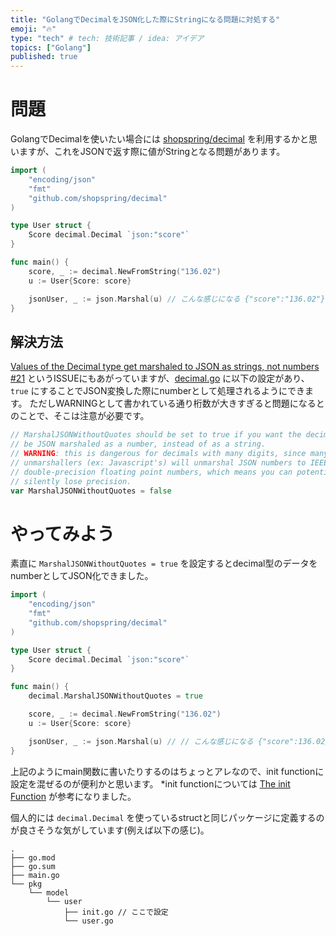 ```yaml
---
title: "GolangでDecimalをJSON化した際にStringになる問題に対処する"
emoji: "🔥"
type: "tech" # tech: 技術記事 / idea: アイデア
topics: ["Golang"]
published: true
---
```


# 問題
GolangでDecimalを使いたい場合には [shopspring/decimal](https://github.com/shopspring/decimal) を利用するかと思いますが、これをJSONで返す際に値がStringとなる問題があります。

```go
import (
    "encoding/json"
    "fmt"
    "github.com/shopspring/decimal"
)

type User struct {
    Score decimal.Decimal `json:"score"`
}

func main() {
    score, _ := decimal.NewFromString("136.02")
    u := User{Score: score}

    jsonUser, _ := json.Marshal(u) // こんな感じになる {"score":"136.02"}
}
```

## 解決方法
[Values of the Decimal type get marshaled to JSON as strings, not numbers #21](https://github.com/shopspring/decimal/issues/21) というISSUEにもあがっていますが、[decimal.go](https://github.com/shopspring/decimal/blob/master/decimal.go#L53) に以下の設定があり、 `true` にすることでJSON変換した際にnumberとして処理されるようにできます。
ただしWARNINGとして書かれている通り桁数が大きすぎると問題になるとのことで、そこは注意が必要です。

```go
// MarshalJSONWithoutQuotes should be set to true if you want the decimal to
// be JSON marshaled as a number, instead of as a string.
// WARNING: this is dangerous for decimals with many digits, since many JSON
// unmarshallers (ex: Javascript's) will unmarshal JSON numbers to IEEE 754
// double-precision floating point numbers, which means you can potentially
// silently lose precision.
var MarshalJSONWithoutQuotes = false
```

# やってみよう
素直に `MarshalJSONWithoutQuotes = true` を設定するとdecimal型のデータをnumberとしてJSON化できました。

```go
import (
    "encoding/json"
    "fmt"
    "github.com/shopspring/decimal"
)

type User struct {
    Score decimal.Decimal `json:"score"`
}

func main() {
    decimal.MarshalJSONWithoutQuotes = true

    score, _ := decimal.NewFromString("136.02")
    u := User{Score: score}

    jsonUser, _ := json.Marshal(u) // // こんな感じになる {"score":136.02}
}
```

上記のようにmain関数に書いたりするのはちょっとアレなので、init functionに設定を混ぜるのが便利かと思います。
*init functionについては [The init Function](https://tutorialedge.net/golang/the-go-init-function/) が参考になりました。

個人的には `decimal.Decimal` を使っているstructと同じパッケージに定義するのが良さそうな気がしています(例えば以下の感じ)。

```
.
├── go.mod
├── go.sum
├── main.go
└── pkg
    └── model
        └── user
            ├── init.go // ここで設定
            └── user.go
```
